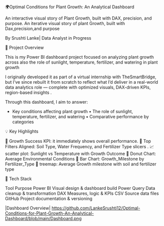 🌍Optimal Conditions for Plant Growth: An Analytical Dashboard

An interactive visual story of Plant Growth, built with DAX, precision, and purpose.
An iterative visual story of plant Growth, built with Dax,precision,and purpose

    
By Srushti Lanke| Data Analyst in Progress

📘 Project Overview

This is my Power BI dashboard project focused on analyzing plant growth across also the role of sunlight, temperature, fertilizer, and watering in plant growth

I originally developed it as part of a virtual internship with TheSmartBridge, but I’ve since rebuilt it from scratch to reflect what I’d deliver in a real-world data analytics role — complete with optimized visuals, DAX-driven KPIs, region-based insights .

Through this dashboard, I aim to answer:

* Key conditions affecting plant growth • The role of sunlight, temperature, fertilizer, and watering • Comparative performance by categories

💡 Key Highlights

🔢 Growth Success KPI: it immediately shows overall performance.
🎯 Top Filters Aligned: Soil Type, Water Frequency, and Fertilizer Type slicers .
📈 scatter plot: Sunlight vs Temperature with Growth Outcome
🍩 Donut Chart: Average Environmental Conditions
🧠 Bar Chart: Growth_Milestone by Fertilizer_Type
🧱 treemap: Average Growth milestone with soil and fertilizer type

🧰 Tech Stack

Tool	Purpose
Power BI	Visual design & dashboard build
Power Query	Data cleanup & transformation
DAX	Measures, logic & KPIs
CSV	Source data files
GitHub	Project documentation & versioning

|Dashboard Overview|
https://github.com/LankeSrushti12/Optimal-Conditions-for-Plant-Growth-An-Analytical-Dashboard/blob/main/Dashboard.png
